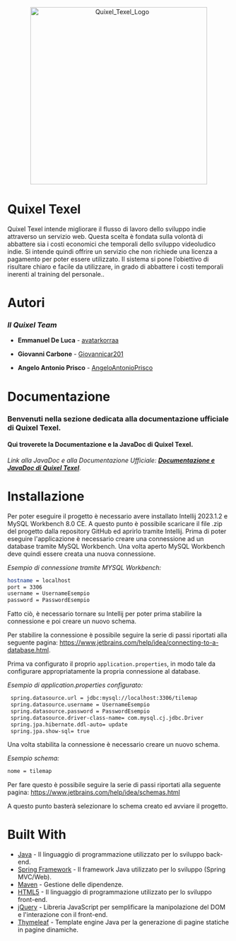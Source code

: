 <p align="center"><img src="https://i.postimg.cc/4yx8V0Jc/Quixel-Texel-Logo.png" alt="Quixel_Texel_Logo" height="400"></p>

# Quixel Texel

Quixel Texel intende migliorare il flusso di lavoro dello sviluppo indie attraverso un servizio web. Questa scelta è fondata sulla volontà di abbattere sia i costi economici che temporali dello sviluppo videoludico indie. Si intende quindi offrire un servizio che non richiede una licenza a pagamento per poter essere utilizzato. Il sistema si pone l’obiettivo di risultare chiaro e facile da utilizzare, in grado di abbattere i costi temporali inerenti al training del personale..

# Autori

### ***Il Quixel Team***

- **Emmanuel De Luca** - [avatarkorraa](https://github.com/avatarkorraa)
  
- **Giovanni Carbone** - [Giovannicar201](https://github.com/Giovannicar201)
  
- **Angelo Antonio Prisco** - [AngeloAntonioPrisco](https://github.com/AngeloAntonioPrisco)

# Documentazione

### Benvenuti nella sezione dedicata alla documentazione ufficiale di Quixel Texel.
#### Qui troverete la Documentazione e la JavaDoc di Quixel Texel.

*Link alla JavaDoc e alla Documentazione Ufficiale:* <a href="https://giovannicar201.github.io/Quixel_Texel/">***Documentazione e JavaDoc di Quixel Texel***</a>.

# Installazione

Per poter eseguire il progetto è necessario avere installato Intellij 2023.1.2 e MySQL Workbench 8.0 CE.
A questo punto è possibile scaricare il file .zip del progetto dalla repository GitHub ed aprirlo tramite Intellij.
Prima di poter eseguire l'applicazione è necessario creare una connessione ad un database tramite MySQL Workbench.
Una volta aperto MySQL Workbench deve quindi essere creata una nuova connessione.

*Esempio di connessione tramite MYSQL Workbench:*

```bash
hostname = localhost
port = 3306
username = UsernameEsempio
password = PasswordEsempio
```

Fatto ciò, è necessario tornare su Intellij per poter prima stabilire la connessione e poi creare un nuovo schema.

Per stabilire la connessione è possibile seguire la serie di passi riportati alla seguente pagina: https://www.jetbrains.com/help/idea/connecting-to-a-database.html.

Prima va configurato il proprio `application.properties`, in modo tale da configurare appropriatamente la propria connessione al database.

*Esempio di application.properties configurato:*

```bash
 spring.datasource.url = jdbc:mysql://localhost:3306/tilemap
 spring.datasource.username = UsernameEsempio
 spring.datasource.password = PasswordEsempio
 spring.datasource.driver-class-name= com.mysql.cj.jdbc.Driver
 spring.jpa.hibernate.ddl-auto= update
 spring.jpa.show-sql= true
```

Una volta stabilita la connessione è necessario creare un nuovo schema.

*Esempio schema:*

```bash
nome = tilemap
```

Per fare questo è possibile seguire la serie di passi riportati alla seguente pagina: https://www.jetbrains.com/help/idea/schemas.html

A questo punto basterà selezionare lo schema creato ed avviare il progetto.

# Built With

- [Java](https://www.oracle.com/java/) - Il linguaggio di programmazione utilizzato per lo sviluppo back-end.
- [Spring Framework](https://spring.io/) - Il framework Java utilizzato per lo sviluppo (Spring MVC/Web).
- [Maven](https://maven.apache.org/) - Gestione delle dipendenze.
- [HTML5](https://developer.mozilla.org/en-US/docs/Web/Guide/HTML/HTML5) - Il linguaggio di programmazione utilizzato per lo sviluppo front-end.
- [jQuery](https://jquery.com/) - Libreria JavaScript per semplificare la manipolazione del DOM e l'interazione con il front-end.
- [Thymeleaf](https://www.thymeleaf.org/) - Template engine Java per la generazione di pagine statiche in pagine dinamiche.
